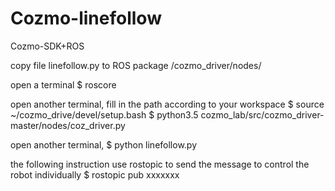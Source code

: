 # Cozmo-linefollow
Cozmo-SDK+ROS

copy file linefollow.py to ROS package /cozmo_driver/nodes/

open a terminal
$ roscore

open another terminal, fill in the path according to your workspace
$ source ~/cozmo_drive/devel/setup.bash
$ python3.5 cozmo_lab/src/cozmo_driver-master/nodes/coz_driver.py 

open another terminal, 
$ python linefollow.py

the following instruction use rostopic to send the message to control the robot individually
$ rostopic pub xxxxxxx
